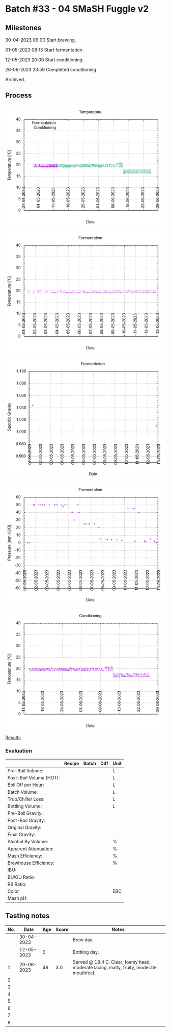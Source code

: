 # Batch #33 - 04 SMaSH Fuggle v2

## Milestones

30-04-2023 09:00 Start brewing.

01-05-2023 08:13 Start fermentation.

12-05-2023 20:00 Start conditioning.

26-06-2023 23:59 Completed conditioning.

Archived.

## Process

![temperature](temperature.png)

![fermentation](fermentation.png)

![specific gravity](gravity.png)

![pressure](pressure.png)

![conditioning](conditioning.png)

[Results](./Batch__results.pdf)

### Evaluation

|                         | Recipe | Batch | Diff   | Unit |
|-------------------------|--------|-------|--------|------|
| Pre-Boil Volume:        |        |       |        | L    |
| Post-Boil Volume (HOT): |        |       |        | L    |
| Boil Off per Hour:      |        |       |        | L    |
| Batch Volume:           |        |       |        | L    |
| Trub/Chiller Loss:      |        |       |        | L    |
| Bottling Volume:        |        |       |        | L    |
| Pre-Boil Gravity:       |        |       |        |      |
| Post-Boil Gravity:      |        |       |        |      |
| Original Gravity:       |        |       |        |      |
| Final Gravity:          |        |       |        |      |
| Alcohol By Volume:      |        |       |        | %    |
| Apparent Attenuation:   |        |       |        | %    |
| Mash Efficiency:        |        |       |        | %    |
| Brewhouse Efficiency:   |        |       |        | %    |
| IBU:                    |        |       |        |      |
| BU/GU Ratio:            |        |       |        |      |
| RB Ratio:               |        |       |        |      |
| Color                   |        |       |        | EBC  |
| Mash pH:                |        |       |        |      |

## Tasting notes

| No. | Date       | Age | Score | Notes |
|-----|------------|-----|-------|-------|
|     | 30-04-2023 |     |       | Brew day. |
|     | 12-05-2023 |   0 |       | Bottling day. |
|   1 | 29-06-2023 |  48 | 3.0   | Served @ 18.4 C. Clear, foamy head, moderate lacing, malty, fruity, moderate mouthfeel. |
|   2 |            |     |       |  |
|   3 |            |     |       |  |
|   4 |            |     |       |  |
|   5 |            |     |       |  |
|   6 |            |     |       |  |
|   7 |            |     |       |  |
|   8 |            |     |       |  |
